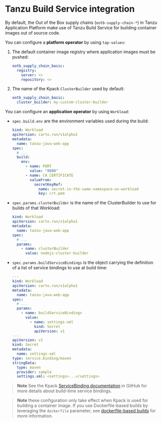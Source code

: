 # Tanzu Build Service integration

By default, the Out of the Box supply chains (`ootb-supply-chain-*`) in Tanzu Application Platform
make use of Tanzu Build Service for building container images out of
source code.

You can configure a **platform operator** by using
`tap-values`:

1. The default container image registry where application images must be
   pushed:

    ```yaml
    ootb_supply_chain_basic:
      registry:
        server: <>
        repository: <>
    ```

2. The name of the Kpack `ClusterBuilder` used by default:

    ```yaml
    ootb_supply_chain_basic:
      cluster_builder: my-custom-cluster-builder
    ```

You can configure an **application operator** by using `Workload`:

- `spec.build.env` are the environment variables used during the build:

  ```yaml
  kind: Workload
  apiVersion: carto.run/v1alpha1
  metadata:
    name: tanzu-java-web-app
  spec:
    # ...
    build:
      env:
        - name: PORT
          value: "8080"
        - name: CA_CERTIFICATE
          valueFrom:
            secretKeyRef:
              name: secret-in-the-same-namespace-as-workload
              key: crt.pem
  ```


- `spec.params.clusterBuilder` is the name of the ClusterBuilder to use for
builds of that Workload:

  ```yaml
  kind: Workload
  apiVersion: carto.run/v1alpha1
  metadata:
    name: tanzu-java-web-app
  spec:
    # ...
    params:
      - name: clusterBuilder
        value: nodejs-cluster-builder
  ```


- `spec.params.buildServiceBindings` is the object carrying the definition of a list
  of service bindings to use at build time:

  ```yaml
  ---
  kind: Workload
  apiVersion: carto.run/v1alpha1
  metadata:
    name: tanzu-java-web-app
  spec:
    # ...
    params:
      - name: buildServiceBindings
        value:
          - name: settings-xml
            kind: Secret
            apiVersion: v1
  ---
  apiVersion: v1
  kind: Secret
  metadata:
    name: settings-xml
  type: service.binding/maven
  stringData:
    type: maven
    provider: sample
    settings.xml: <settings>...</settings>
  ```

>**Note** See the Kpack [ServiceBinding documentation](https://github.com/pivotal/kpack/blob/main/docs/servicebindings.md) in GitHub
for more details about build-time service bindings.

>**Note** these configuration only take effect when Kpack
is used for building a container image. If you use Dockerfile-based builds
by leveraging the `dockerfile` parameter, see [dockerfile-based
 builds](dockerfile-based-builds.md) for more information.
